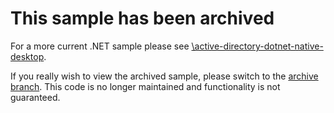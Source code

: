 # This sample has been archived

For a more current .NET sample please see [\active-directory-dotnet-native-desktop](https://github.com/azure-samples/\active-directory-dotnet-native-desktop).

If you really wish to view the archived sample, please switch to the [archive branch](https://github.com/AzureADQuickStarts/WebAPI-Bearer-DotNet/tree/complete). This code is no longer maintained and functionality is not guaranteed.
